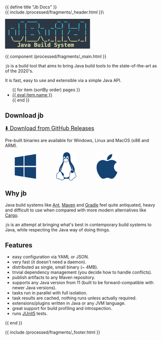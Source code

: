 {{ define title "Jb Docs" }}\
{{ include /processed/fragments/_header.html }}\

<img src="jb-logo.png" alt="jb Logo" class="center" style="width: 20em"></img>

{{ component /processed/fragments/_main.html }}
<div class="space-up"></div>

`jb` is a build tool that aims to bring Java build tools to the state-of-the-art as of the 2020's.

It is fast, easy to use and extensible via a simple Java API.

<ul>
{{ for item (sortBy order) pages }}
<li><a href="{{ eval item.path }}">{{ eval item.name }}</a></li>
{{ end }}
</ul>

## Download jb

<a href="https://github.com/renatoathaydes/jb/releases" style="font-size: 1.3em;">⬇️ Download from GitHub Releases</a>

Pre-built binaries are available for Windows, Linux and MacOS (x86 and ARM).

<div style="display: flex; justify-content: space-around; max-width: 80%;">
    <img src="/windows-logo.svg" alt="Windows Logo" style="width: 5em;">
    <img src="/linux-logo.svg" alt="Linux Logo" style="width: 5em;">
    <img src="/macos-logo.svg" alt="Mac OS Logo" style="width: 5em;">
</div>


## Why jb

Java build systems like [Ant](https://ant.apache.org/), [Maven](https://maven.apache.org/)
and [Gradle](https://gradle.org/) feel quite antiquated, heavy and difficult to use when compared with
more modern alternatives like [Cargo](https://doc.rust-lang.org/cargo/).

`jb` is an attempt at bringing what's best in contemporary build systems to Java, while respecting the Java
way of doing things.

## Features

* easy configuration via YAML or JSON.
* very fast (it doesn't need a daemon).
* distributed as single, small binary (~ 4MB).
* trivial dependency management (you decide how to handle conflicts).
* publish artifacts to any Maven repository.
* supports any Java version from 11 (built to be forward-compatible with newer Java versions).
* tasks run in parallel with full isolation.
* task results are cached, nothing runs unless actually required.
* extensions/plugins written in Java or any JVM language.
* great support for build profiling and introspection.
* runs [JUnit5](https://junit.org/junit5/) tests.

{{ end }}

{{ include /processed/fragments/_footer.html }}
